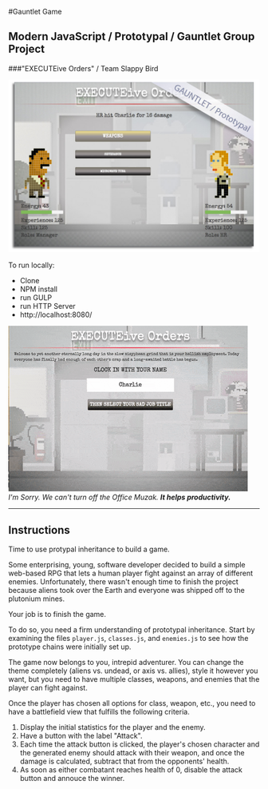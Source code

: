 #Gauntlet Game
## Modern JavaScript / Prototypal / Gauntlet Group Project 
###"EXECUTEive Orders" / Team Slappy Bird

![EXECUTEive Orders](img/EXECUTiveOrdersSCREEN.jpg?raw=true "EXECUTEive Orders Screenshot")

To run locally:
+ Clone
+ NPM install
+ run GULP
+ run HTTP Server
+ http://localhost:8080/

![EXECUTEive Orders Animated GIF](img/EXECUTiveOrdersANIMATED.gif?raw=true "EXECUTEive Orders gif")
_I'm Sorry. We can't turn off the Office Muzak. ***It helps productivity.***_

***
## Instructions

Time to use protypal inheritance to build a game.

Some enterprising, young, software developer decided to build a simple web-based RPG that lets a human player fight against an array of different enemies. Unfortunately, there wasn't enough time to finish the project because aliens took over the Earth and everyone was shipped off to the plutonium mines.

Your job is to finish the game.

To do so, you need a firm understanding of prototypal inheritance. Start by examining the files `player.js`, `classes.js`, and `enemies.js` to see how the prototype chains were initially set up.

The game now belongs to you, intrepid adventurer. You can change the theme completely (aliens vs. undead, or axis vs. allies), style it however you want, but you need to have multiple classes, weapons, and enemies that the player can fight against.

Once the player has chosen all options for class, weapon, etc., you need to have a battlefield view that fulfills the following criteria.

1. Display the initial statistics for the player and the enemy.
2. Have a button with the label "Attack".
3. Each time the attack button is clicked, the player's chosen character and the generated enemy should attack with their weapon, and once the damage is calculated, subtract that from the opponents' health.
4. As soon as either combatant reaches health of 0, disable the attack button and annouce the winner.

